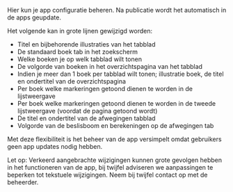 Hier kun je app configuratie beheren. Na publicatie wordt het automatisch in de apps geupdate.

Het volgende kan in grote lijnen gewijzigd worden:

- Titel en bijbehorende illustraties van het tabblad
- De standaard boek tab in het zoekscherm
- Welke boeken je op welk tabblad wilt tonen
- De volgorde van boeken in het overzichtspagina van het tabblad
- Indien je meer dan 1 boek per tabblad wilt tonen; illustratie boek, de titel en ondertitel van de overzichtspagina
- Per boek welke markeringen getoond dienen te worden in de lijstweergave
- Per boek welke markeringen getoond dienen te worden in de tweede lijstweergave (voordat de pagina getoond wordt)
- De titel en ondertitel van de afwegingen tabblad
- Volgorde van de beslisboom en berekeningen op de afwegingen tab

Met deze flexibiliteit is het beheer van de app versimpelt omdat gebruikers geen app updates nodig hebben.

Let op: Verkeerd aangebrachte wijzigingen kunnen grote gevolgen hebben in het functioneren van de app, bij twijfel adviseren we aanpassingen te beperken tot tekstuele wijzigingen. Neem bij twijfel contact op met de beheerder.